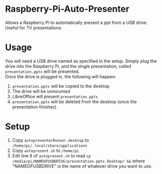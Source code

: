 # Raspberry-Pi-Auto-Presenter
Allows a Raspberry Pi to automatically present a ppt from a USB drive. Useful for TV presentations.

# Usage
You will need a USB drive named as specified in the setup. Simply plug the drive into the Raspberry Pi, and the single presentation, called `presentation.pptx` will be presented.<br>
Once the drive is plugged in, the following will happen:
1. `presentation.pptx` will be copied to the desktop
2. The drive will be unmounted
3. LibreOffice will present `presentation.pptx`
4. `presentation.pptx` will be deleted from the desktop (once the presentation finishes)

# Setup
1. Copy `autopresenterRunner.desktop` to `/home/pi/.local/share/applications`
2. Copy `autopresent.sh` to `/home/pi`
3. Edit line 8 of `autopresent.sh` to read `cp /media/pi/NAMEOFUSBDRIVE/presentation.pptx Desktop/ &&` where "NAMEOFUSBDRIVE" is the name of whatever drive you want to use. 
